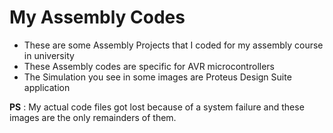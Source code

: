 # My Assembly Codes
* These are some Assembly Projects that I coded for my assembly course in university
* These Assembly codes are specific for AVR microcontrollers
* The Simulation you see in some images are Proteus Design Suite application

**PS** : My actual code files got lost because of a system failure and these images are the
only remainders of them.
